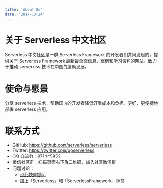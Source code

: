 ```yaml
---
title: 'About Us'
date: '2017-10-24'
---
```


# 关于 Serverless 中文社区

Serverless 中文社区是一群 Serverless Framework 的开发者们共同发起的，提供关于 Serverless Framework 最新最全面信息、案例和学习资料的网站，致力于推动 serverless 技术在中国的蓬勃发展。

# 使命与愿景

分享 serverless 技术，帮助国内的开发者降低开发成本和负担，更好、更便捷地部署 serverless 应用。

# 联系方式

- GitHub: <https://github.com/serverless/serverless>
- Twitter: <https://twitter.com/goserverless>
- QQ 交流群：871445853
- 微信社区群：扫描页面右下角二维码，加入社区微信群
- 问题讨论：
  - [点此快速提问](https://segmentfault.com/t/serverlessframework)
  - 加上「Serverless」和「ServerlessFramework」标签
